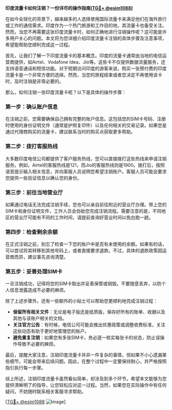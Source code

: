 **印度流量卡如何注销？一份详尽的操作指南[[TG💪+ @esim1088](https://t.me/s/esim1088)]**

在如今全球化的背景下，越来越多的人选择使用国际流量卡来满足他们在海外旅行或工作的通信需求。印度作为一个热门旅游和工作目的地，其流量卡也备受关注。然而，当您不再需要这张印度流量卡时，如何正确地进行注销操作呢？这可能是许多用户关心的问题。本文将为您详细介绍印度流量卡注销的具体步骤及注意事项，希望能帮助您顺利完成这一过程。

首先，让我们了解一下印度流量卡的基本概念。印度的流量卡通常由当地的电信运营商提供，如Airtel、Vodafone Idea、Jio等。这些卡不仅提供数据流量服务，还支持语音通话和短信功能。对于短期访问印度的游客来说，购买一张预付费的印度流量卡是一个非常方便的选择。然而，当您的旅程结束或者您决定不再使用该卡时，及时注销是非常必要的。

那么，如何注销一张印度流量卡呢？以下是具体的操作步骤：

### **第一步：确认账户信息**
在注销之前，您需要确保自己拥有完整的账户信息。这包括您的SIM卡号码、注册时使用的身份证明文件（通常是护照复印件）以及任何相关的交易记录。如果您是通过代理商购买的流量卡，建议联系当时的购买点获取更多帮助。

### **第二步：拨打客服热线**
大多数印度电信公司都提供了客户服务热线，您可以直接拨打这些热线来申请注销服务。例如，Airtel的客服热线是121，而Jio的客服热线则是1900。拨打后，按照语音提示输入相关信息，并向客服人员说明您希望注销账户。客服人员可能会要求您提供一些验证信息以确认您的身份。

### **第三步：前往当地营业厅**
如果通过电话无法完成注销手续，您也可以亲自前往附近的营业厅办理。带上您的SIM卡和身份证明文件，工作人员会协助您完成注销流程。需要注意的是，不同地区的营业厅可能有不同的工作时间，请提前查询好营业时间以免白跑一趟。

### **第四步：检查剩余余额**
在正式注销之前，别忘了检查一下您的账户中是否有未使用的余额。如果有的话，可以尝试将其转移到其他号码上，或者直接要求退款。不过，具体的退款政策因运营商而异，建议事先咨询清楚。

### **第五步：妥善处理SIM卡**
一旦注销成功，记得将您的SIM卡取出并妥善保管或销毁。不要随意丢弃，以防个人信息泄露造成不必要的麻烦。

除了上述步骤外，还有一些额外的小贴士可以帮助您更顺利地完成注销过程：

- **保留所有相关文件**：无论是电子版还是纸质版，保存好所有的账单、收据以及其他与该账户相关的文档。
- **关注官方公告**：有时候，电信公司可能会推出优惠政策或调整收费标准，关注这些动态有助于更好地管理您的账户。
- **避免重复注销**：如果您有多张SIM卡，务必逐一核实每张卡的状态，防止误操作导致不必要的麻烦。

最后，提醒大家注意，注销印度流量卡并非一件复杂的事情，但如果不小心遗漏某些细节，可能会带来后续问题。因此，在整个过程中一定要保持耐心，并严格按照指引执行每一步骤。

综上所述，注销印度流量卡虽然看似简单，却涉及到多个环节。希望本文能够为您提供清晰明了的指导，让您轻松应对这一过程。当然，如果您在实际操作中有任何疑问，不妨随时联系相关客服寻求帮助。

[[TG💪+ @esim1088](https://t.me/s/esim1088) ![Image](https://i.postimg.cc/4NQfJmqS/Snipaste-2025-05-13-00-14-12.png)]